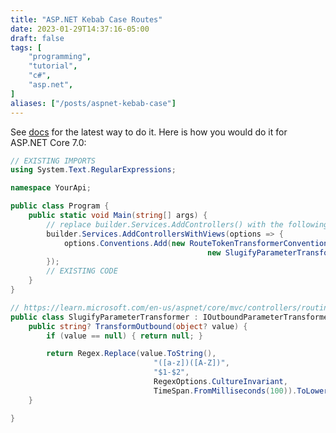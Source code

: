 ```yaml
---
title: "ASP.NET Kebab Case Routes"
date: 2023-01-29T14:37:16-05:00
draft: false
tags: [
    "programming",
    "tutorial",
    "c#",
    "asp.net",
]
aliases: ["/posts/aspnet-kebab-case"]
---
```


See [docs](https://learn.microsoft.com/en-us/aspnet/core/mvc/controllers/routing#use-a-parameter-transformer-to-customize-token-replacement) for the latest way to do it. Here is how you would do it for ASP.NET Core 7.0:

```c#
// EXISTING IMPORTS
using System.Text.RegularExpressions;

namespace YourApi;

public class Program {
    public static void Main(string[] args) {
        // replace builder.Services.AddControllers() with the following
        builder.Services.AddControllersWithViews(options => {
            options.Conventions.Add(new RouteTokenTransformerConvention(
                                            new SlugifyParameterTransformer()));
        });
        // EXISTING CODE
    }
}

// https://learn.microsoft.com/en-us/aspnet/core/mvc/controllers/routing#use-a-parameter-transformer-to-customize-token-replacement
public class SlugifyParameterTransformer : IOutboundParameterTransformer {
    public string? TransformOutbound(object? value) {
        if (value == null) { return null; }

        return Regex.Replace(value.ToString(),
                                "([a-z])([A-Z])",
                                "$1-$2",
                                RegexOptions.CultureInvariant,
                                TimeSpan.FromMilliseconds(100)).ToLowerInvariant();
    }

}
```
